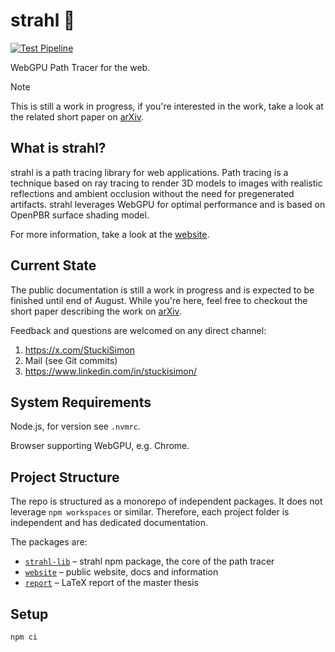 # strahl 🌅

[![Test Pipeline](https://github.com/StuckiSimon/strahl/actions/workflows/test-pipeline.yml/badge.svg)](https://github.com/StuckiSimon/strahl/actions/workflows/test-pipeline.yml)

WebGPU Path Tracer for the web.

> [!NOTE]
> This is still a work in progress, if you're interested in the work, take a look at the related short paper on [arXiv](https://arxiv.org/abs/2407.19977).

## What is strahl?

strahl is a path tracing library for web applications. Path tracing is a technique based on ray tracing to render 3D models to images with realistic reflections and ambient occlusion without the need for pregenerated artifacts. strahl leverages WebGPU for optimal performance and is based on OpenPBR surface shading model.

For more information, take a look at the [website](https://stuckisimon.github.io/strahl/).

## Current State

The public documentation is still a work in progress and is expected to be finished until end of August. While you're here, feel free to checkout the short paper describing the work on [arXiv](https://arxiv.org/abs/2407.19977).

Feedback and questions are welcomed on any direct channel:

1. https://x.com/StuckiSimon
1. Mail (see Git commits)
1. https://www.linkedin.com/in/stuckisimon/

## System Requirements

Node.js, for version see `.nvmrc`.

Browser supporting WebGPU, e.g. Chrome.

## Project Structure

The repo is structured as a monorepo of independent packages. It does not leverage `npm workspaces` or similar. Therefore, each project folder is independent and has dedicated documentation.

The packages are:

- [`strahl-lib`](./strahl-lib/README.md) – strahl npm package, the core of the path tracer
- [`website`](./website/README.md) – public website, docs and information
- [`report`](./report/README.md) – LaTeX report of the master thesis

## Setup

`npm ci`

